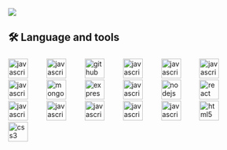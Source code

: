 <img src="https://github-readme-stats.vercel.app/api?username=jallpatell&show_icons=true&show=reviews,prs_merged,prs_merged_percentage&theme=onedark" />
<h2 align="left">🛠 Language and tools</h2>

###

<div align="left">
 
  <img src="https://skillicons.dev/icons?i=js" height="40" alt="javascript logo"  />
  <img width="30" />
  <img src="https://skillicons.dev/icons?i=ts" height="40" alt="javascript logo"  />
  <img width="30" />
  <img src="https://skillicons.dev/icons?i=git" height="40" alt="github logo"  />
  <img width="30" />
  <img src="https://skillicons.dev/icons?i=redis" height="40" alt="javascript logo"  />
  <img width="30" />
  <img src="https://skillicons.dev/icons?i=mysql" height="40" alt="javascript logo"  />
  <img width="30" />
  <img src="https://skillicons.dev/icons?i=docker" height="40" alt="javascript logo"  />
  <img width="30" />
  <img src="https://skillicons.dev/icons?i=tailwind" height="40" alt="javascript logo"  />
  <img width="30" />
  <img src="https://skillicons.dev/icons?i=mongodb" height="40" alt="mongodb logo"  />
  <img width="30" />
  <img src="https://skillicons.dev/icons?i=express" height="40" alt="express logo"  />
  <img width="30" />
  <img src="https://skillicons.dev/icons?i=postgres" height="40" alt="javascript logo"  />
  <img width="30" />
  <img src="https://skillicons.dev/icons?i=nodejs" height="40" alt="nodejs logo"  />
  <img width="30" />
  <img src="https://skillicons.dev/icons?i=react" height="40" alt="react logo"  />
  <img width="30" />
  <img src="https://skillicons.dev/icons?i=fastapi" height="40" alt="javascript logo"  />
  <img width="30" />
  <img src="https://skillicons.dev/icons?i=vercel" height="40" alt="javascript logo"  />
  <img width="30" />
  <img src="https://skillicons.dev/icons?i=firebase" height="40" alt="javascript logo"  />
  <img width="30" />
  <img src="https://skillicons.dev/icons?i=bash" height="40" alt="javascript logo"  />
  <img width="30" />
  <img src="https://skillicons.dev/icons?i=figma" height="40" alt="javascript logo"  />
  <img width="30" />
   <img src="https://skillicons.dev/icons?i=html" height="40" alt="html5 logo"  />
  <img width="30" />
  <img src="https://skillicons.dev/icons?i=css" height="40" alt="css3 logo"  />
  <img width="30" />
</div>
